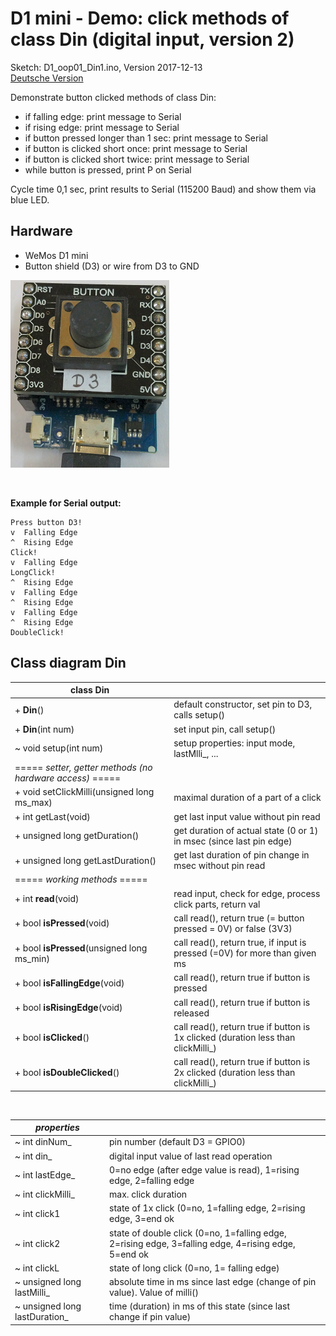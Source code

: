# D1 mini - Demo: click methods of class Din (digital input, version 2)
Sketch: D1_oop01_Din1.ino, Version 2017-12-13   
[Deutsche Version](./LIESMICH.md "Deutsche Version")   

Demonstrate button clicked methods of class Din:   
* if falling edge: print message to Serial
* if rising  edge: print message to Serial
* if button pressed longer than 1 sec: print message to Serial
* if button is clicked short once: print message to Serial
* if button is clicked short twice: print message to Serial
* while button is pressed, print P on Serial

Cycle time 0,1 sec, print results to Serial (115200 Baud) and show them via blue LED.

## Hardware
* WeMos D1 mini
* Button shield (D3) or wire from D3 to GND

![Image: D1mini with button shield](./images/D1_buttonD3neu.png "D1mini with button shield")

&nbsp;

**Example for Serial output:**
```
Press button D3!
v  Falling Edge
^  Rising Edge
Click!
v  Falling Edge
LongClick!
^  Rising Edge
v  Falling Edge
^  Rising Edge
v  Falling Edge
^  Rising Edge
DoubleClick!
```


## Class diagram Din
| class Din                     |                                               |
| ----------------------------- | --------------------------------------------- |
| + __Din__()                   | default constructor, set pin to D3, calls setup() |
| + __Din__(int num)            | set input pin, call setup()                   |
| ~ void setup(int num)         | setup properties: input mode, lastMlli_, ...  |
| ===== *setter, getter methods (no hardware access)* ===== |                   |
| + void setClickMilli(unsigned long ms_max) | maximal duration of a part of a click |
| + int  getLast(void)          | get last input value without pin read         |
| + unsigned long getDuration() | get duration of actual state (0 or 1) in msec (since last pin edge) |
| + unsigned long getLastDuration() | get last duration of pin change in msec without pin read |
| ===== *working methods* ===== |                   |
| + int  __read__(void)         | read input, check for edge, process click parts, return val    |
| + bool __isPressed__(void)    | call read(), return true (= button pressed = 0V) or false (3V3) |
| + bool __isPressed__(unsigned long ms_min) | call read(), return true, if input is pressed (=0V) for more than given ms |
| + bool __isFallingEdge__(void)| call read(), return true if button is pressed  |
| + bool __isRisingEdge__(void) | call read(), return true if button is released |
| + bool __isClicked__()        | call read(), return true if button is 1x clicked (duration less than clickMilli_) |
| + bool __isDoubleClicked__()  | call read(), return true if button is 2x clicked (duration less than clickMilli_) |

&nbsp;

|  *properties*                 |                                            |
| ----------------------------- | ------------------------------------------ |
| ~ int dinNum_                 | pin number (default D3 = GPIO0)            |
| ~ int din_                    | digital input value of last read operation |
| ~ int lastEdge_               | 0=no edge (after edge value is read), 1=rising edge, 2=falling edge |
| ~ int clickMilli_             | max. click duration |
| ~ int click1                  | state of 1x click (0=no, 1=falling edge, 2=rising edge, 3=end ok |
| ~ int click2                  | state of double click (0=no, 1=falling edge, 2=rising edge, 3=falling edge, 4=rising edge, 5=end ok |
| ~ int clickL                  | state of long click (0=no, 1= falling edge) |
| ~ unsigned long lastMilli_    | absolute time in ms since last edge (change of pin value). Value of milli() |
| ~ unsigned long lastDuration_ | time (duration) in ms of this state (since last change if pin value) | 

